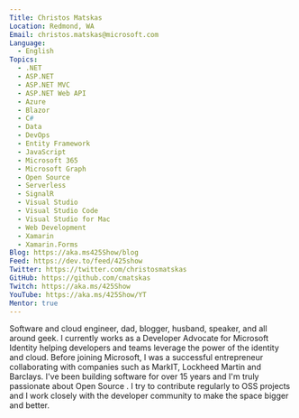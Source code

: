 ```yaml
---
Title: Christos Matskas
Location: Redmond, WA
Email: christos.matskas@microsoft.com
Language:
  - English
Topics:
  - .NET
  - ASP.NET
  - ASP.NET MVC
  - ASP.NET Web API
  - Azure
  - Blazor
  - C#
  - Data
  - DevOps
  - Entity Framework
  - JavaScript
  - Microsoft 365
  - Microsoft Graph
  - Open Source
  - Serverless
  - SignalR
  - Visual Studio
  - Visual Studio Code
  - Visual Studio for Mac
  - Web Development
  - Xamarin
  - Xamarin.Forms
Blog: https://aka.ms425Show/blog
Feed: https://dev.to/feed/425show
Twitter: https://twitter.com/christosmatskas
GitHub: https://github.com/cmatskas
Twitch: https://aka.ms/425Show
YouTube: https://aka.ms/425Show/YT
Mentor: true
---
```

Software and cloud engineer, dad, blogger, husband, speaker, and all around geek. I currently works as a Developer Advocate for Microsoft Identity helping developers and teams leverage the power of the identity and cloud. Before joining Microsoft, I was a successful entrepreneur collaborating with companies such as MarkIT, Lockheed Martin and Barclays. I've been building software for over 15 years and I'm truly passionate about Open Source . I try to contribute regularly to OSS projects and I work closely with the developer community to make the space bigger and better.
